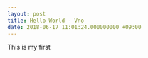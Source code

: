 ```yaml
---
layout: post
title: Hello World - Vno
date: 2018-06-17 11:01:24.000000000 +09:00
---
```


This is my first 